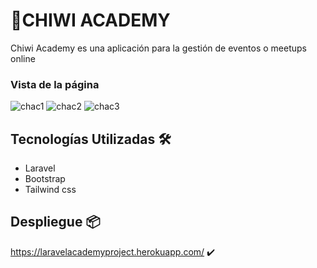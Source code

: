 # :date:CHIWI ACADEMY

Chiwi Academy es una aplicación para la gestión de eventos o meetups online


### Vista de la página 

![chac1](https://user-images.githubusercontent.com/91229815/165011949-36b9f83b-d92d-44b4-80d5-fc537e11858e.png)
![chac2](https://user-images.githubusercontent.com/91229815/165012136-f10b2111-ec4e-453a-97f9-19a7cb74c566.png)
![chac3](https://user-images.githubusercontent.com/91229815/165012141-b0d52b11-7530-4a52-8331-00451e4cde05.png)

## Tecnologías Utilizadas 🛠️
* Laravel
* Bootstrap
* Tailwind css
## Despliegue 📦
 https://laravelacademyproject.herokuapp.com/ ✔️

